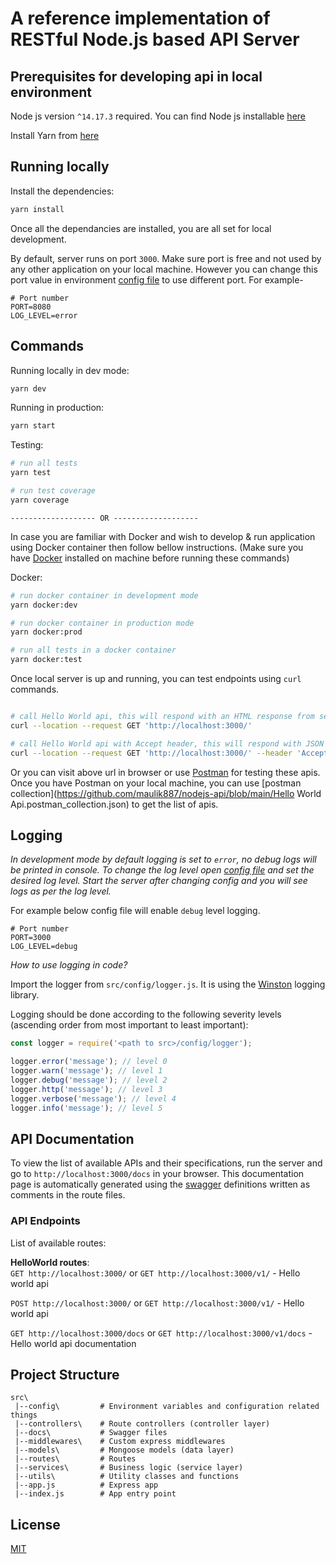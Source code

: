 # A reference implementation of RESTful Node.js based API Server

## Prerequisites for developing api in local environment

Node js version `^14.17.3` required. You can find Node js installable [here](https://nodejs.org/en/download/)

Install Yarn from [here](https://classic.yarnpkg.com/en/docs/install)

## Running locally

Install the dependencies:

```bash
yarn install
```

Once all the dependancies are installed, you are all set for local development.

By default, server runs on port `3000`. Make sure port is free and not used by any other application on your local machine. However you can change this port value in environment [config file](https://github.com/maulik887/nodejs-api/blob/master/.env) to use different port. For example-

```
# Port number
PORT=8080
LOG_LEVEL=error
```

## Commands

Running locally in dev mode:

```bash
yarn dev
```

Running in production:

```bash
yarn start
```

Testing:

```bash
# run all tests
yarn test

# run test coverage
yarn coverage
```

`------------------- OR -------------------`

In case you are familiar with Docker and wish to develop & run application using Docker container then follow bellow instructions. (Make sure you have [Docker](https://docs.docker.com/get-docker/) installed on machine before running these commands)

Docker:

```bash
# run docker container in development mode
yarn docker:dev

# run docker container in production mode
yarn docker:prod

# run all tests in a docker container
yarn docker:test
```

Once local server is up and running, you can test endpoints using `curl` commands.

```bash

# call Hello World api, this will respond with an HTML response from server
curl --location --request GET 'http://localhost:3000/'

# call Hello World api with Accept header, this will respond with JSON response from server
curl --location --request GET 'http://localhost:3000/' --header 'Accept: application/json'

```

Or you can visit above url in browser or use [Postman](https://www.postman.com/) for testing these apis. Once you have Postman on your local machine, you can use [postman collection](https://github.com/maulik887/nodejs-api/blob/main/Hello World Api.postman_collection.json) to get the list of apis.

## Logging

*In development mode by default logging is set to `error`, no debug logs will be printed in console. 
To change the log level open [config file](https://github.com/maulik887/nodejs-api/blob/master/.env) and set the desired log level. Start the server after changing config and you will see logs as per the log level.*

For example below config file will enable `debug` level logging.

```
# Port number
PORT=3000
LOG_LEVEL=debug
```

*How to use logging in code?*

Import the logger from `src/config/logger.js`. It is using the [Winston](https://github.com/winstonjs/winston) logging library.

Logging should be done according to the following severity levels (ascending order from most important to least important):

```javascript
const logger = require('<path to src>/config/logger');

logger.error('message'); // level 0
logger.warn('message'); // level 1
logger.debug('message'); // level 2
logger.http('message'); // level 3
logger.verbose('message'); // level 4
logger.info('message'); // level 5
```

## API Documentation

To view the list of available APIs and their specifications, run the server and go to `http://localhost:3000/docs` in your browser. This documentation page is automatically generated using the [swagger](https://swagger.io/) definitions written as comments in the route files.

### API Endpoints

List of available routes:

**HelloWorld routes**:\
`GET http://localhost:3000/` or `GET http://localhost:3000/v1/` - Hello world api

`POST http://localhost:3000/` or `GET http://localhost:3000/v1/` - Hello world api

`GET http://localhost:3000/docs` or `GET http://localhost:3000/v1/docs` - Hello world api documentation

## Project Structure

```
src\
 |--config\         # Environment variables and configuration related things
 |--controllers\    # Route controllers (controller layer)
 |--docs\           # Swagger files
 |--middlewares\    # Custom express middlewares
 |--models\         # Mongoose models (data layer)
 |--routes\         # Routes
 |--services\       # Business logic (service layer)
 |--utils\          # Utility classes and functions
 |--app.js          # Express app
 |--index.js        # App entry point
```

## License

[MIT](LICENSE)
